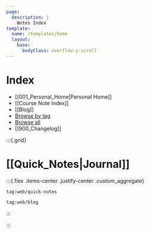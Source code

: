 ```yaml
---
page:
  description: |
    Notes Index 
template:
  name: /templates/home
  layout:
    base:
      bodyClass: overflow-y-scroll 
---
```


# Index

- [[001_Personal_Home|Personal Home]]
- [[Course Note Index]]
- [[Blog]]
- [Browse by tag](-/tags)
- [Browse all](-/all)
- [[900_Changelog]]


:::{.grid}

# [[Quick_Notes|Journal]] 

:::{.flex .items-center .justify-center .custom_aggregate}

```query {.timeline}
tag:web/quick-notes
```

```query {.timeline}
tag:web/blog
```


:::

:::


